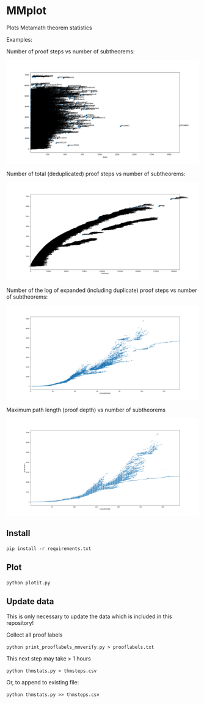 # MMplot

Plots Metamath theorem statistics

Examples:

Number of proof steps vs number of subtheorems:

![Figure_1.png](Figure_1.png)

Number of total (deduplicated) proof steps vs number of subtheorems:

![Figure_2.png](Figure_2.png)

Number of the log of expanded (including duplicate) proof steps vs number of subtheorems:

![Figure_6.png](Figure_6.png)


Maximum path length (proof depth) vs number of subtheorems

![maxpathlengths_vs_subtheorems.png](maxpathlengths_vs_subtheorems.png)

## Install

`pip install -r requirements.txt`

## Plot
`python plotit.py`

## Update data

This is only necessary to update the data which is included in this repository!

Collect all proof labels

`python print_prooflabels_mmverify.py > prooflabels.txt`

This next step may take > 1 hours

`python thmstats.py > thmsteps.csv`

Or, to append to existing file:

`python thmstats.py >> thmsteps.csv`
